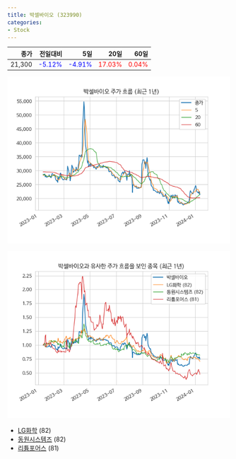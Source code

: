 ```yaml
---
title: 박셀바이오 (323990)
categories:
- Stock
---
```


|종가|전일대비|5일|20일|60일|
|---:|-------:|--:|---:|---:|
|21,300|<span style="color: blue">-5.12%</span>|<span style="color: blue">-4.91%</span>|<span style="color: red">17.03%</span>|<span style="color: red">0.04%</span>|


<!-- more -->

![323990](/assets/images/stock/323990.png)

![323990](/assets/images/stock/323990_sim.png)

- [LG화학](/051910/) (82)
- [동원시스템즈](/014820/) (82)
- [리튬포어스](//073570/) (81)